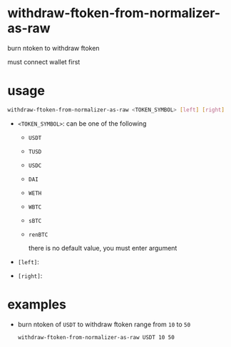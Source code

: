 # withdraw-ftoken-from-normalizer-as-raw

burn ntoken to withdraw ftoken

must connect wallet first

# usage

```sh
withdraw-ftoken-from-normalizer-as-raw <TOKEN_SYMBOL> [left] [right]
```

- `<TOKEN_SYMBOL>`: can be one of the following
  
    - `USDT`
    
    - `TUSD`
    
    - `USDC`
    
    - `DAI`
    
    - `WETH`
    
    - `WBTC`
    
    - `sBTC`
    
    - `renBTC`
    
       there is no default value, you must enter argument
    
- `[left]`: 

- `[right]`: 

# examples

- burn ntoken of `USDT` to withdraw ftoken range from `10` to `50`

    ```sh
    withdraw-ftoken-from-normalizer-as-raw USDT 10 50
    ```
